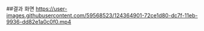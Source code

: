 ##결과 화면
https://user-images.githubusercontent.com/59568523/124364901-72ce1d80-dc7f-11eb-9936-dd82e1a0c0f0.mp4
